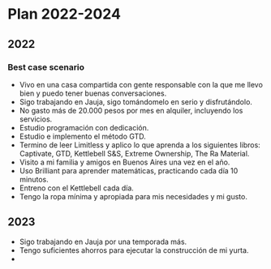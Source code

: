 # Plan 2022-2024
## 2022
### Best case scenario
- Vivo en una casa compartida con gente responsable con la que me llevo bien y puedo tener buenas conversaciones.
- Sigo trabajando en Jauja, sigo tomándomelo en serio y disfrutándolo.
- No gasto más de 20.000 pesos por mes en alquiler, incluyendo los servicios.
- Estudio programación con dedicación.
- Estudio e implemento el método GTD.
- Termino de leer Limitless y aplico lo que aprenda a los siguientes libros: Captivate, GTD, Kettlebell S&S, Extreme Ownership, The Ra Material.
- Visito a mi familia y amigos en Buenos Aires una vez en el año.
- Uso Brilliant para aprender matemáticas, practicando cada día 10 minutos.
- Entreno con el Kettlebell cada día.
- Tengo la ropa mínima y apropiada para mis necesidades y mi gusto.

## 2023
- Sigo trabajando en Jauja por una temporada más.
- Tengo suficientes ahorros para ejecutar la construcción de mi yurta.
- 